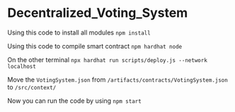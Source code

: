 # Decentralized_Voting_System

Using this code to install all modules
```npm install```

Using this code to compile smart contract
```npm hardhat node```

On the other terminal 
```npx hardhat run scripts/deploy.js --network localhost```

Move the ```VotingSystem.json``` from ```/artifacts/contracts/VotingSystem.json``` to ```/src/context/```

Now you can run the code by using
```npm start```
